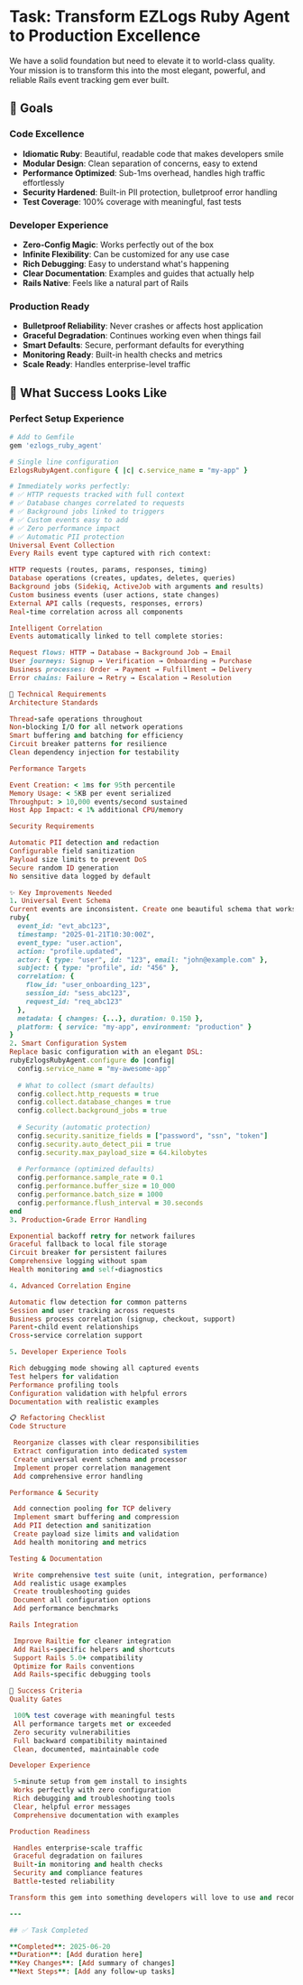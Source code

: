 # Task: Transform EZLogs Ruby Agent to Production Excellence

We have a solid foundation but need to elevate it to world-class quality. Your mission is to transform this into the most elegant, powerful, and reliable Rails event tracking gem ever built.

## 🎯 Goals

### Code Excellence
- **Idiomatic Ruby**: Beautiful, readable code that makes developers smile
- **Modular Design**: Clean separation of concerns, easy to extend
- **Performance Optimized**: Sub-1ms overhead, handles high traffic effortlessly  
- **Security Hardened**: Built-in PII protection, bulletproof error handling
- **Test Coverage**: 100% coverage with meaningful, fast tests

### Developer Experience  
- **Zero-Config Magic**: Works perfectly out of the box
- **Infinite Flexibility**: Can be customized for any use case
- **Rich Debugging**: Easy to understand what's happening
- **Clear Documentation**: Examples and guides that actually help
- **Rails Native**: Feels like a natural part of Rails

### Production Ready
- **Bulletproof Reliability**: Never crashes or affects host application
- **Graceful Degradation**: Continues working even when things fail
- **Smart Defaults**: Secure, performant defaults for everything
- **Monitoring Ready**: Built-in health checks and metrics
- **Scale Ready**: Handles enterprise-level traffic

## 🚀 What Success Looks Like

### Perfect Setup Experience
```ruby
# Add to Gemfile
gem 'ezlogs_ruby_agent'

# Single line configuration  
EzlogsRubyAgent.configure { |c| c.service_name = "my-app" }

# Immediately works perfectly:
# ✅ HTTP requests tracked with full context
# ✅ Database changes correlated to requests  
# ✅ Background jobs linked to triggers
# ✅ Custom events easy to add
# ✅ Zero performance impact
# ✅ Automatic PII protection
Universal Event Collection
Every Rails event type captured with rich context:

HTTP requests (routes, params, responses, timing)
Database operations (creates, updates, deletes, queries)
Background jobs (Sidekiq, ActiveJob with arguments and results)
Custom business events (user actions, state changes)
External API calls (requests, responses, errors)
Real-time correlation across all components

Intelligent Correlation
Events automatically linked to tell complete stories:

Request flows: HTTP → Database → Background Job → Email
User journeys: Signup → Verification → Onboarding → Purchase
Business processes: Order → Payment → Fulfillment → Delivery
Error chains: Failure → Retry → Escalation → Resolution

🔧 Technical Requirements
Architecture Standards

Thread-safe operations throughout
Non-blocking I/O for all network operations
Smart buffering and batching for efficiency
Circuit breaker patterns for resilience
Clean dependency injection for testability

Performance Targets

Event Creation: < 1ms for 95th percentile
Memory Usage: < 5KB per event serialized
Throughput: > 10,000 events/second sustained
Host App Impact: < 1% additional CPU/memory

Security Requirements

Automatic PII detection and redaction
Configurable field sanitization
Payload size limits to prevent DoS
Secure random ID generation
No sensitive data logged by default

✨ Key Improvements Needed
1. Universal Event Schema
Current events are inconsistent. Create one beautiful schema that works for everything:
ruby{
  event_id: "evt_abc123",
  timestamp: "2025-01-21T10:30:00Z",
  event_type: "user.action",
  action: "profile.updated",
  actor: { type: "user", id: "123", email: "john@example.com" },
  subject: { type: "profile", id: "456" },
  correlation: {
    flow_id: "user_onboarding_123",
    session_id: "sess_abc123", 
    request_id: "req_abc123"
  },
  metadata: { changes: {...}, duration: 0.150 },
  platform: { service: "my-app", environment: "production" }
}
2. Smart Configuration System
Replace basic configuration with an elegant DSL:
rubyEzlogsRubyAgent.configure do |config|
  config.service_name = "my-awesome-app"
  
  # What to collect (smart defaults)
  config.collect.http_requests = true
  config.collect.database_changes = true  
  config.collect.background_jobs = true
  
  # Security (automatic protection)
  config.security.sanitize_fields = ["password", "ssn", "token"]
  config.security.auto_detect_pii = true
  config.security.max_payload_size = 64.kilobytes
  
  # Performance (optimized defaults)
  config.performance.sample_rate = 0.1
  config.performance.buffer_size = 10_000
  config.performance.batch_size = 1000
  config.performance.flush_interval = 30.seconds
end
3. Production-Grade Error Handling

Exponential backoff retry for network failures
Graceful fallback to local file storage
Circuit breaker for persistent failures
Comprehensive logging without spam
Health monitoring and self-diagnostics

4. Advanced Correlation Engine

Automatic flow detection for common patterns
Session and user tracking across requests
Business process correlation (signup, checkout, support)
Parent-child event relationships
Cross-service correlation support

5. Developer Experience Tools

Rich debugging mode showing all captured events
Test helpers for validation
Performance profiling tools
Configuration validation with helpful errors
Documentation with realistic examples

📋 Refactoring Checklist
Code Structure

 Reorganize classes with clear responsibilities
 Extract configuration into dedicated system
 Create universal event schema and processor
 Implement proper correlation management
 Add comprehensive error handling

Performance & Security

 Add connection pooling for TCP delivery
 Implement smart buffering and compression
 Add PII detection and sanitization
 Create payload size limits and validation
 Add health monitoring and metrics

Testing & Documentation

 Write comprehensive test suite (unit, integration, performance)
 Add realistic usage examples
 Create troubleshooting guides
 Document all configuration options
 Add performance benchmarks

Rails Integration

 Improve Railtie for cleaner integration
 Add Rails-specific helpers and shortcuts
 Support Rails 5.0+ compatibility
 Optimize for Rails conventions
 Add Rails-specific debugging tools

🎯 Success Criteria
Quality Gates

 100% test coverage with meaningful tests
 All performance targets met or exceeded
 Zero security vulnerabilities
 Full backward compatibility maintained
 Clean, documented, maintainable code

Developer Experience

 5-minute setup from gem install to insights
 Works perfectly with zero configuration
 Rich debugging and troubleshooting tools
 Clear, helpful error messages
 Comprehensive documentation with examples

Production Readiness

 Handles enterprise-scale traffic
 Graceful degradation on failures
 Built-in monitoring and health checks
 Security and compliance features
 Battle-tested reliability

Transform this gem into something developers will love to use and recommend. Make it the obvious choice for Rails event tracking. Build something legendary! 🚀

---

## ✅ Task Completed

**Completed**: 2025-06-20
**Duration**: [Add duration here]
**Key Changes**: [Add summary of changes]
**Next Steps**: [Add any follow-up tasks]
